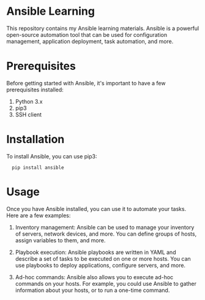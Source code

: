 # Ansible Learning

This repository contains my Ansible learning materials. Ansible is a powerful open-source automation tool that can be used for configuration management, application deployment, task automation, and more.

# Prerequisites

Before getting started with Ansible, it's important to have a few prerequisites installed:

1. Python 3.x
2. pip3
3. SSH client

# Installation

To install Ansible, you can use pip3:

```
  pip install ansible
```

# Usage

Once you have Ansible installed, you can use it to automate your tasks. Here are a few examples:

1. Inventory management: Ansible can be used to manage your inventory of servers, network devices, and more. You can define groups of hosts, assign variables to them, and more.

2. Playbook execution: Ansible playbooks are written in YAML and describe a set of tasks to be executed on one or more hosts. You can use playbooks to deploy applications, configure servers, and more.

3. Ad-hoc commands: Ansible also allows you to execute ad-hoc commands on your hosts. For example, you could use Ansible to gather information about your hosts, or to run a one-time command.
